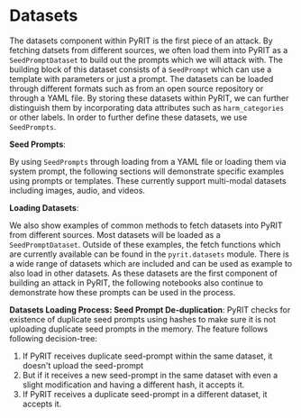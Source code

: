 # Datasets

The datasets component within PyRIT is the first piece of an attack. By fetching datsets from different sources, we often load them into PyRIT as a `SeedPromptDataset` to build out the prompts which we will attack with. The building block of this dataset consists of a `SeedPrompt` which can use a template with parameters or just a prompt. The datasets can be loaded through different formats such as from an open source repository or through a YAML file. By storing these datasets within PyRIT, we can further distinguish them by incorporating data attributes such as `harm_categories` or other labels. In order to further define these datasets, we use `SeedPrompts`.

**Seed Prompts**:

By using `SeedPrompts` through loading from a YAML file or loading them via system prompt, the following sections will demonstrate specific examples using prompts or templates. These currently support multi-modal datasets including images, audio, and videos.

**Loading Datasets**:

We also show examples of common methods to fetch datasets into PyRIT from different sources. Most datasets will be loaded as a `SeedPromptDataset`. Outside of these examples, the fetch functions which are currently available can be found in the `pyrit.datasets` module. There is a wide range of datasets which are included and can be used as example to also load in other datasets. As these datasets are the first component of building an attack in PyRIT, the following notebooks also continue to demonstrate how these prompts can be used in the process.

**Datasets Loading Process: Seed Prompt De-duplication**:
PyRIT checks for existence of duplicate seed prompts using hashes to make sure it is not uploading duplicate seed prompts in the memory. The feature follows following decision-tree:

1. If PyRIT receives duplicate seed-prompt within the same dataset, it doesn't upload the seed-prompt
2. But if it receives a new seed-prompt in the same dataset with even a slight modification and having a different hash, it accepts it.
3. If PyRIT receives a duplicate seed-prompt in a different dataset, it accepts it.
